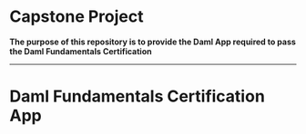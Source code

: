 # Capstone Project

**The purpose of this repository is to provide the Daml App required to pass the Daml Fundamentals Certification**

---

# Daml Fundamentals Certification App